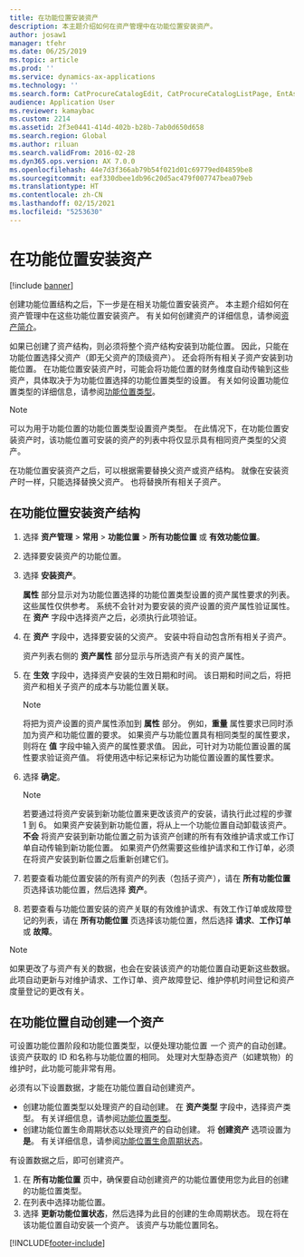 ```yaml
---
title: 在功能位置安装资产
description: 本主题介绍如何在资产管理中在功能位置安装资产。
author: josaw1
manager: tfehr
ms.date: 06/25/2019
ms.topic: article
ms.prod: ''
ms.service: dynamics-ax-applications
ms.technology: ''
ms.search.form: CatProcureCatalogEdit, CatProcureCatalogListPage, EntAssetFunctionalLocationObjectChange, EntAssetFunctionalLocationObjectInstall, EntAssetFunctionalLocationObject
audience: Application User
ms.reviewer: kamaybac
ms.custom: 2214
ms.assetid: 2f3e0441-414d-402b-b28b-7ab0d650d658
ms.search.region: Global
ms.author: riluan
ms.search.validFrom: 2016-02-28
ms.dyn365.ops.version: AX 7.0.0
ms.openlocfilehash: 44e7d3f366ab79b54f021d01c69779ed04859be8
ms.sourcegitcommit: eaf330dbee1db96c20d5ac479f007747bea079eb
ms.translationtype: HT
ms.contentlocale: zh-CN
ms.lasthandoff: 02/15/2021
ms.locfileid: "5253630"
---
```

# <a name="install-assets-on-functional-locations"></a>在功能位置安装资产

[!include [banner](../../includes/banner.md)]

 

创建功能位置结构之后，下一步是在相关功能位置安装资产。 本主题介绍如何在资产管理中在这些功能位置安装资产。 有关如何创建资产的详细信息，请参阅[资产简介](../objects/introduction-to-objects.md)。

如果已创建了资产结构，则必须将整个资产结构安装到功能位置。 因此，只能在功能位置选择父资产（即无父资产的顶级资产）。 还会将所有相关子资产安装到功能位置。 在功能位置安装资产时，可能会将功能位置的财务维度自动传输到这些资产，具体取决于为功能位置选择的功能位置类型的设置。 有关如何设置功能位置类型的详细信息，请参阅[功能位置类型](../setup-for-functional-locations/functional-location-types.md)。

> [!NOTE]
> 可以为用于功能位置的功能位置类型设置资产类型。 在此情况下，在功能位置安装资产时，该功能位置可安装的资产的列表中将仅显示具有相同资产类型的父资产。

在功能位置安装资产之后，可以根据需要替换父资产或资产结构。 就像在安装资产时一样，只能选择替换父资产。 也将替换所有相关子资产。 


## <a name="install-an-asset-structure-on-a-functional-location"></a>在功能位置安装资产结构

1. 选择 **资产管理** \> **常用** \> **功能位置** \> **所有功能位置** 或 **有效功能位置**。
2. 选择要安装资产的功能位置。
3. 选择 **安装资产**。

    **属性** 部分显示对为功能位置选择的功能位置类型设置的资产属性要求的列表。 这些属性仅供参考。 系统不会针对为要安装的资产设置的资产属性验证属性。 在 **资产** 字段中选择资产之后，必须执行此项验证。

4. 在 **资产** 字段中，选择要安装的父资产。 安装中将自动包含所有相关子资产。

    资产列表右侧的 **资产属性** 部分显示与所选资产有关的资产属性。

5. 在 **生效** 字段中，选择资产安装的生效日期和时间。 该日期和时间之后，将把资产和相关子资产的成本与功能位置关联。

    > [!NOTE]
    > 将把为资产设置的资产属性添加到 **属性** 部分。 例如，**重量** 属性要求已同时添加为资产和功能位置的要求。 如果资产与功能位置具有相同类型的属性要求，则将在 **值** 字段中输入资产的属性要求值。 因此，可针对为功能位置设置的属性要求验证资产值。 将使用选中标记来标记为功能位置设置的属性要求。

6. 选择 **确定**。

    > [!NOTE]
    > 若要通过将资产安装到新功能位置来更改该资产的安装，请执行此过程的步骤 1 到 6。 如果资产安装到新功能位置，将从上一个功能位置自动卸载该资产。 **不会** 将资产安装到新功能位置之前为该资产创建的所有有效维护请求或工作订单自动传输到新功能位置。 如果资产仍然需要这些维护请求和工作订单，必须在将资产安装到新位置之后重新创建它们。

7. 若要查看功能位置安装的所有资产的列表（包括子资产），请在 **所有功能位置** 页选择该功能位置，然后选择 **资产**。
8. 若要查看与功能位置安装的资产关联的有效维护请求、有效工作订单或故障登记的列表，请在 **所有功能位置** 页选择该功能位置，然后选择 **请求**、**工作订单** 或 **故障**。

> [!NOTE]
> 如果更改了与资产有关的数据，也会在安装该资产的功能位置自动更新这些数据。 此项自动更新与对维护请求、工作订单、资产故障登记、维护停机时间登记和资产度量登记的更改有关。

## <a name="automatically-create-one-asset-on-a-functional-location"></a>在功能位置自动创建一个资产

可设置功能位置阶段和功能位置类型，以便处理功能位置 *一个* 资产的自动创建。 该资产获取的 ID 和名称与功能位置的相同。 处理对大型静态资产（如建筑物）的维护时，此功能可能非常有用。

必须有以下设置数据，才能在功能位置自动创建资产。

- 创建功能位置类型以处理资产的自动创建。 在 **资产类型** 字段中，选择资产类型。 有关详细信息，请参阅[功能位置类型](../setup-for-functional-locations/functional-location-types.md)。
- 创建功能位置生命周期状态以处理资产的自动创建。 将 **创建资产** 选项设置为 **是**。 有关详细信息，请参阅[功能位置生命周期状态](../setup-for-functional-locations/functional-location-stages.md)。

有设置数据之后，即可创建资产。

1. 在 **所有功能位置** 页中，确保要自动创建资产的功能位置使用您为此目的创建的功能位置类型。
2. 在列表中选择功能位置。
3. 选择 **更新功能位置状态**，然后选择为此目的创建的生命周期状态。 现在将在该功能位置自动安装一个资产。 该资产与功能位置同名。


[!INCLUDE[footer-include](../../../includes/footer-banner.md)]